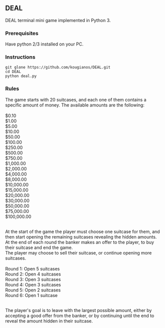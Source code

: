 ## DEAL
DEAL terminal mini game implemented in Python 3.

### Prerequisites
Have python 2/3 installed on your PC.

### Instructions
`git glone https://github.com/kougianos/DEAL.git` <br>
`cd DEAL` <br>
`python deal.py` <br>

### Rules
The game starts with 20 suitcases, and each one of them contains a specific amount of money. The available amounts are the following: <br><br>
$0.10<br>
$1.00<br>
$5.00<br>
$10.00<br>
$50.00<br>
$100.00<br>
$250.00<br>
$500.00<br>
$750.00<br>
$1,000.00<br>
$2,000.00<br>
$4,000.00<br>
$8,000.00<br>
$10,000.00<br>
$15,000.00<br>
$20,000.00<br>
$30,000.00<br>
$50,000.00<br>
$75,000.00<br>
$100,000.00<br>
<br>

At the start of the game the player must choose one suitcase for them, and then start opening the remaining suitcases revealing the hidden amounts.<br>
At the end of each round the banker makes an offer to the player, to buy their suitcase and end the game.<br>
The player may choose to sell their suitcase, or continue opening more suitcases.<br>
<br>
Round 1: Open 5 suitcases <br>
Round 2: Open 4 suitcases <br>
Round 3: Open 3 suitcases <br>
Round 4: Open 3 suitcases <br>
Round 5: Open 2 suitcases <br>
Round 6: Open 1 suitcase <br>
<br>

The player's goal is to leave with the largest possible amount, either by accepting a good offer from the banker, or by continuing until the end to reveal the amount hidden in their suitcase.
